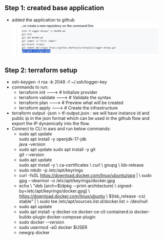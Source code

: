 ## Step 1: created base application
- added the application to github
![img.png](img.png)

## Step 2: terraform setup
- ssh-keygen -t rsa -b 2048 -f ~/.ssh/logger-key
- commands to run:
  - terraform init       --->       # Initialize provider
  - terraform validate   --->  # Validate the syntax
  - terraform plan       --->     # Preview what will be created
  - terraform apply      --->     # Create the infrastructure
- terraform output -json > tf-output.json : we will have instance id and public ip in the json format which can be used in the github flow and export the IP dynamically into the flow.
- Connect to CLI in aws and run below commands:
  - sudo apt update <br>
    sudo apt install -y openjdk-17-jdk <br>
    java -version <br>
  - sudo apt update 
    sudo apt install -y git <br>
    git --version <br>
  - sudo apt update <br>
    sudo apt install -y \ ca-certificates \ curl \ gnupg \ lsb-release
  - sudo mkdir -p /etc/apt/keyrings
  - curl -fsSL https://download.docker.com/linux/ubuntu/gpg | \ sudo gpg --dearmor -o /etc/apt/keyrings/docker.gpg
  - echo \ "deb [arch=$(dpkg --print-architecture) \ signed-by=/etc/apt/keyrings/docker.gpg] \ https://download.docker.com/linux/ubuntu \ $(lsb_release -cs) stable" | \ sudo tee /etc/apt/sources.list.d/docker.list > /dev/null
  - sudo apt update
  - sudo apt install -y docker-ce docker-ce-cli containerd.io docker-buildx-plugin docker-compose-plugin
  - sudo docker --version
  - sudo usermod -aG docker $USER
  - newgrp docker

